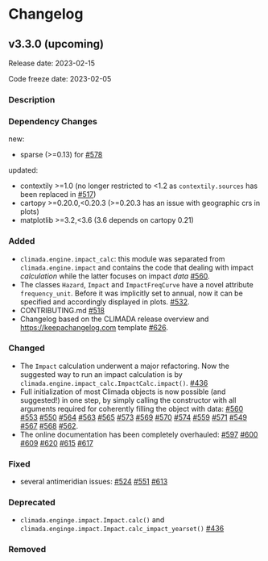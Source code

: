 # Changelog

## v3.3.0 (upcoming)

Release date: 2023-02-15

Code freeze date: 2023-02-05

### Description

### Dependency Changes

new:
- sparse (>=0.13) for [#578](https://github.com/CLIMADA-project/climada_python/pull/578)

updated:
- contextily >=1.0 (no longer restricted to <1.2 as `contextily.sources` has been replaced in [#517](https://github.com/CLIMADA-project/climada_python/pull/517))
- cartopy >=0.20.0,<0.20.3 (>=0.20.3 has an issue with geographic crs in plots)
- matplotlib >=3.2,<3.6 (3.6 depends on cartopy 0.21) 

### Added

- `climada.engine.impact_calc`: this module was separated from `climada.engine.impact` and contains the code that dealing with impact _calculation_ while the latter focuses on impact _data_ [#560](https://github.com/CLIMADA-project/climada_python/pull/560).
- The classes `Hazard`, `Impact` and `ImpactFreqCurve` have a novel attribute `frequency_unit`. Before it was implicitly set to annual, now it can be specified and accordingly displayed in plots.
[#532](https://github.com/CLIMADA-project/climada_python/pull/532).
- CONTRIBUTING.md [#518](https://github.com/CLIMADA-project/climada_python/pull/518)
- Changelog based on the CLIMADA release overview and https://keepachangelog.com template [#626](https://github.com/CLIMADA-project/climada_python/pull/626).

### Changed

- The `Impact` calculation underwent a major refactoring. Now the suggested way to run an impact calculation is by `climada.engine.impact_calc.ImpactCalc.impact()`.
[#436](https://github.com/CLIMADA-project/climada_python/pull/436)
- Full initialization of most Climada objects is now possible (and suggested!) in one step, by simply calling the constructor with all arguments required for coherently filling the object with data:
[#560](https://github.com/CLIMADA-project/climada_python/pull/560)
[#553](https://github.com/CLIMADA-project/climada_python/pull/553)
[#550](https://github.com/CLIMADA-project/climada_python/pull/550)
[#564](https://github.com/CLIMADA-project/climada_python/pull/564)
[#563](https://github.com/CLIMADA-project/climada_python/pull/563)
[#565](https://github.com/CLIMADA-project/climada_python/pull/565)
[#573](https://github.com/CLIMADA-project/climada_python/pull/573)
[#569](https://github.com/CLIMADA-project/climada_python/pull/569)
[#570](https://github.com/CLIMADA-project/climada_python/pull/570)
[#574](https://github.com/CLIMADA-project/climada_python/pull/574)
[#559](https://github.com/CLIMADA-project/climada_python/pull/559)
[#571](https://github.com/CLIMADA-project/climada_python/pull/571)
[#549](https://github.com/CLIMADA-project/climada_python/pull/549)
[#567](https://github.com/CLIMADA-project/climada_python/pull/567)
[#568](https://github.com/CLIMADA-project/climada_python/pull/568)
[#562](https://github.com/CLIMADA-project/climada_python/pull/562).
- The online documentation has been completely overhauled:
[#597](https://github.com/CLIMADA-project/climada_python/pull/597)
[#600](https://github.com/CLIMADA-project/climada_python/pull/600)
[#609](https://github.com/CLIMADA-project/climada_python/pull/609)
[#620](https://github.com/CLIMADA-project/climada_python/pull/620)
[#615](https://github.com/CLIMADA-project/climada_python/pull/615)
[#617](https://github.com/CLIMADA-project/climada_python/pull/617)

### Fixed

- several antimeridian issues:
[#524](https://github.com/CLIMADA-project/climada_python/pull/524)
[#551](https://github.com/CLIMADA-project/climada_python/pull/551)
[#613](https://github.com/CLIMADA-project/climada_python/pull/613)

### Deprecated

- `climada.enginge.impact.Impact.calc()` and `climada.enginge.impact.Impact.calc_impact_yearset()`
[#436](https://github.com/CLIMADA-project/climada_python/pull/436)

### Removed
